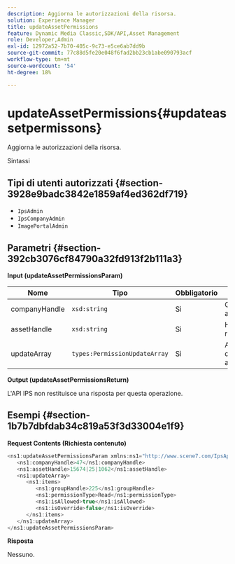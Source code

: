 ```yaml
---
description: Aggiorna le autorizzazioni della risorsa.
solution: Experience Manager
title: updateAssetPermissions
feature: Dynamic Media Classic,SDK/API,Asset Management
role: Developer,Admin
exl-id: 12972a52-7b70-405c-9c73-e5ce6ab7dd9b
source-git-commit: 77c88d5fe20e048f6fad2bb23cb1abe090793acf
workflow-type: tm+mt
source-wordcount: '54'
ht-degree: 18%

---
```


# updateAssetPermissions{#updateassetpermissons}

Aggiorna le autorizzazioni della risorsa.

Sintassi

## Tipi di utenti autorizzati {#section-3928e9badc3842e1859af4ed362df719}

* `IpsAdmin`
* `IpsCompanyAdmin`
* `ImagePortalAdmin`

## Parametri {#section-392cb3076cf84790a32fd913f2b111a3}

**Input (updateAssetPermissionsParam)**

| Nome | Tipo | Obbligatorio | Descrizione |
|---|---|---|---|
| companyHandle | `xsd:string` | Sì | Gestore azienda. |
| assetHandle | `xsd:string` | Sì | Handle risorsa. |
| updateArray | `types:PermissionUpdateArray` | Sì | Autorizzazioni da applicare alla risorsa. |

**Output (updateAssetPermissionsReturn)**

L&#39;API IPS non restituisce una risposta per questa operazione.

## Esempi {#section-1b7b7dbfdab34c819a53f3d33004e1f9}

**Request Contents (Richiesta contenuto)**

```java
<ns1:updateAssetPermissionsParam xmlns:ns1="http://www.scene7.com/IpsApi/xsd">
   <ns1:companyHandle>47</ns1:companyHandle>
   <ns1:assetHandle>15674|25|1062</ns1:assetHandle>
   <ns1:updateArray>
      <ns1:items>
         <ns1:groupHandle>225</ns1:groupHandle>
         <ns1:permissionType>Read</ns1:permissionType>
         <ns1:isAllowed>true</ns1:isAllowed>
         <ns1:isOverride>false</ns1:isOverride>
      </ns1:items>
   </ns1:updateArray>
</ns1:updateAssetPermissionsParam>
```

**Risposta**

Nessuno.
